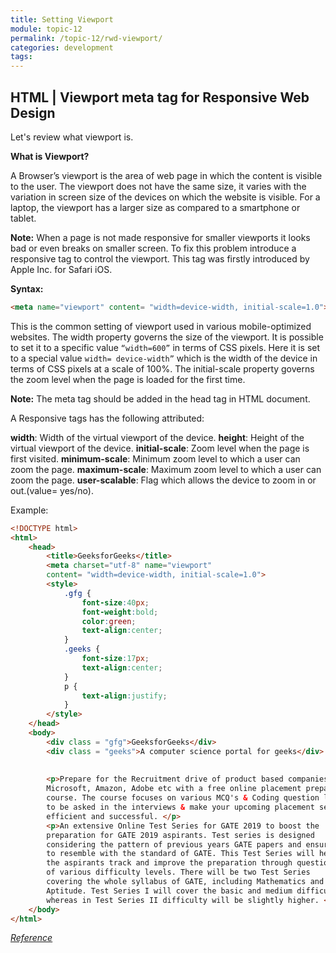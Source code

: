 ```yaml
---
title: Setting Viewport
module: topic-12
permalink: /topic-12/rwd-viewport/
categories: development
tags:
---
```


<div class="divider-heading"></div>

## HTML | Viewport meta tag for Responsive Web Design

Let's review what viewport is.

**What is Viewport?** 

A Browser’s viewport is the area of web page in which the content is visible to the user. The viewport does not have the same size, it varies with the variation in screen size of the devices on which the website is visible. For a laptop, the viewport has a larger size as compared to a smartphone or tablet.

**Note:** When a page is not made responsive for smaller viewports it looks bad or even breaks on smaller screen. To fix this problem introduce a responsive tag to control the viewport. This tag was firstly introduced by Apple Inc. for Safari iOS.

**Syntax:**

```html
<meta name="viewport" content= "width=device-width, initial-scale=1.0"> 
```

This is the common setting of viewport used in various mobile-optimized websites. The width property governs the size of the viewport. It is possible to set it to a specific value `“width=600”` in terms of CSS pixels. Here it is set to a special value `width= device-width”` which is the width of the device in terms of CSS pixels at a scale of 100%. The initial-scale property governs the zoom level when the page is loaded for the first time.

**Note:** The meta tag should be added in the head tag in HTML document.

A Responsive tags has the following attributed:

**width**: Width of the virtual viewport of the device.
**height**: Height of the virtual viewport of the device.
**initial-scale**: Zoom level when the page is first visited.
**minimum-scale**: Minimum zoom level to which a user can zoom the page.
**maximum-scale**: Maximum zoom level to which a user can zoom the page.
**user-scalable**: Flag which allows the device to zoom in or out.(value= yes/no).

Example:

```html
<!DOCTYPE html> 
<html> 
    <head> 
        <title>GeeksforGeeks</title> 
        <meta charset="utf-8" name="viewport" 
        content= "width=device-width, initial-scale=1.0"> 
        <style> 
            .gfg { 
                font-size:40px; 
                font-weight:bold; 
                color:green; 
                text-align:center; 
            } 
            .geeks { 
                font-size:17px; 
                text-align:center; 
            } 
            p { 
                text-align:justify; 
            } 
        </style> 
    </head> 
    <body> 
        <div class = "gfg">GeeksforGeeks</div> 
        <div class = "geeks">A computer science portal for geeks</div> 
          
          
        <p>Prepare for the Recruitment drive of product based companies like 
        Microsoft, Amazon, Adobe etc with a free online placement preparation 
        course. The course focuses on various MCQ's & Coding question likely 
        to be asked in the interviews & make your upcoming placement season  
        efficient and successful. </p> 
        <p>An extensive Online Test Series for GATE 2019 to boost the  
        preparation for GATE 2019 aspirants. Test series is designed  
        considering the pattern of previous years GATE papers and ensures 
        to resemble with the standard of GATE. This Test Series will help 
        the aspirants track and improve the preparation through questions 
        of various difficulty levels. There will be two Test Series  
        covering the whole syllabus of GATE, including Mathematics and 
        Aptitude. Test Series I will cover the basic and medium difficulty,  
        whereas in Test Series II difficulty will be slightly higher. </p> 
    </body> 
</html>             
```

<a href="https://www.geeksforgeeks.org/html-viewport-meta-tag-for-responsive-web-design/" target="_new"><em>Reference</em></a>